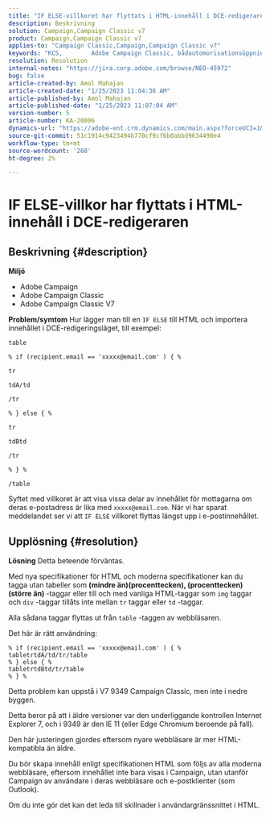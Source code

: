 ```yaml
---
title: "IF ELSE-villkoret har flyttats i HTML-innehåll i DCE-redigeraren"
description: Beskrivning
solution: Campaign,Campaign Classic v7
product: Campaign,Campaign Classic v7
applies-to: "Campaign Classic,Campaign,Campaign Classic v7"
keywords: "KCS, ​ ​ ​ ​ ​ ​ ​ Adobe Campaign Classic, bådautomorisationsöppningar finjustera finesser, Adobe Campaign, IF ELSE, HTML, DCE editor, troubleshooting, V7 9349"
resolution: Resolution
internal-notes: "https://jira.corp.adobe.com/browse/NEO-45972"
bug: false
article-created-by: Amol Mahajan
article-created-date: "1/25/2023 11:04:36 AM"
article-published-by: Amol Mahajan
article-published-date: "1/25/2023 11:07:04 AM"
version-number: 5
article-number: KA-20006
dynamics-url: "https://adobe-ent.crm.dynamics.com/main.aspx?forceUCI=1&pagetype=entityrecord&etn=knowledgearticle&id=27a00d07-a09c-ed11-aad1-6045bd0061cb"
source-git-commit: 51c1914c9423494b770cf9cf6b0abbd9634490e4
workflow-type: tm+mt
source-wordcount: '268'
ht-degree: 2%

---
```


# IF ELSE-villkor har flyttats i HTML-innehåll i DCE-redigeraren

## Beskrivning {#description}


<b>Miljö</b>

- Adobe Campaign
- Adobe Campaign Classic
- Adobe Campaign Classic V7


<b>Problem/symtom</b>
Hur lägger man till en `IF ELSE` till HTML och importera innehållet i DCE-redigeringsläget, till exempel:


```
table

% if (recipient.email == 'xxxxx@email.com' ) { %

tr

tdA/td

/tr

% } else { %

tr

tdBtd

/tr

% } %

/table
```


Syftet med villkoret är att visa vissa delar av innehållet för mottagarna om deras e-postadress är lika med `xxxxx@email.com`. När vi har sparat meddelandet ser vi att `IF ELSE` villkoret flyttas längst upp i e-postinnehållet.


## Upplösning {#resolution}


<b>Lösning</b>
Detta beteende förväntas.

Med nya specifikationer för HTML och moderna specifikationer kan du tagga utan tabeller som <b>(mindre än)(procenttecken), (procenttecken)(större än) </b>-taggar eller till och med vanliga HTML-taggar som `img` taggar och `div` -taggar tillåts inte mellan `tr` taggar eller `td` -taggar.

Alla sådana taggar flyttas ut från `table` -taggen av webbläsaren.

Det här är rätt användning:


```
% if (recipient.email == 'xxxxx@email.com' ) { %
tabletrtdA/td/tr/table
% } else { %
tabletrtdBtd/tr/table
% } %
```


Detta problem kan uppstå i V7 9349 Campaign Classic, men inte i nedre byggen.

Detta beror på att i äldre versioner var den underliggande kontrollen Internet Explorer 7, och i 9349 är den IE 11 (eller Edge Chromium beroende på fall).

Den här justeringen gjordes eftersom nyare webbläsare är mer HTML-kompatibla än äldre.

Du bör skapa innehåll enligt specifikationen HTML som följs av alla moderna webbläsare, eftersom innehållet inte bara visas i Campaign, utan utanför Campaign av användare i deras webbläsare och e-postklienter (som Outlook).

Om du inte gör det kan det leda till skillnader i användargränssnittet i HTML.
